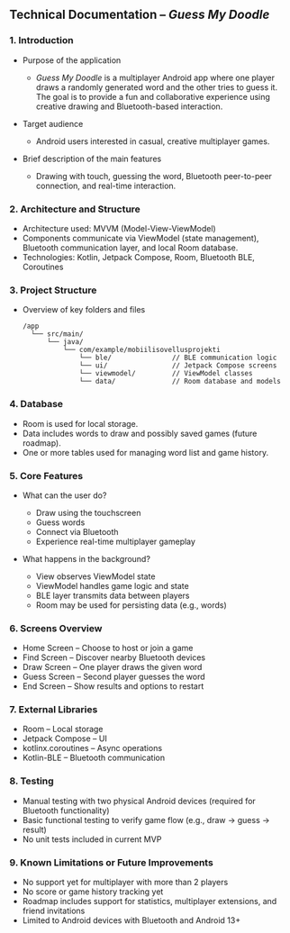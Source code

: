 ## Technical Documentation – *Guess My Doodle*

### 1. Introduction

* Purpose of the application

  * *Guess My Doodle* is a multiplayer Android app where one player draws a randomly generated word and the other tries to guess it. The goal is to provide a fun and collaborative experience using creative drawing and Bluetooth-based interaction.
* Target audience

  * Android users interested in casual, creative multiplayer games.
* Brief description of the main features

  * Drawing with touch, guessing the word, Bluetooth peer-to-peer connection, and real-time interaction.

### 2. Architecture and Structure

* Architecture used: MVVM (Model-View-ViewModel)
* Components communicate via ViewModel (state management), Bluetooth communication layer, and local Room database.
* Technologies: Kotlin, Jetpack Compose, Room, Bluetooth BLE, Coroutines

### 3. Project Structure

* Overview of key folders and files

  ```
  /app
    └── src/main/
        └── java/
            └── com/example/mobiilisovellusprojekti
                └── ble/               // BLE communication logic
                └── ui/                // Jetpack Compose screens
                └── viewmodel/         // ViewModel classes
                └── data/              // Room database and models
  ```

### 4. Database

* Room is used for local storage.
* Data includes words to draw and possibly saved games (future roadmap).
* One or more tables used for managing word list and game history.

### 5. Core Features

* What can the user do?

  * Draw using the touchscreen
  * Guess words
  * Connect via Bluetooth
  * Experience real-time multiplayer gameplay
* What happens in the background?

  * View observes ViewModel state
  * ViewModel handles game logic and state
  * BLE layer transmits data between players
  * Room may be used for persisting data (e.g., words)

### 6. Screens Overview

* Home Screen – Choose to host or join a game
* Find Screen – Discover nearby Bluetooth devices
* Draw Screen – One player draws the given word
* Guess Screen – Second player guesses the word
* End Screen – Show results and options to restart

### 7. External Libraries

* Room – Local storage
* Jetpack Compose – UI
* kotlinx.coroutines – Async operations
* Kotlin-BLE – Bluetooth communication

### 8. Testing

* Manual testing with two physical Android devices (required for Bluetooth functionality)
* Basic functional testing to verify game flow (e.g., draw → guess → result)
* No unit tests included in current MVP

### 9. Known Limitations or Future Improvements

* No support yet for multiplayer with more than 2 players
* No score or game history tracking yet
* Roadmap includes support for statistics, multiplayer extensions, and friend invitations
* Limited to Android devices with Bluetooth and Android 13+
